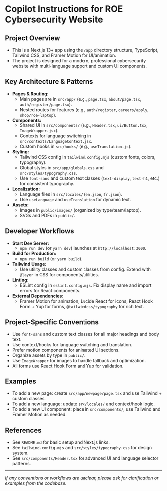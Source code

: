 # Copilot Instructions for ROE Cybersecurity Website

## Project Overview
- This is a Next.js 13+ app using the `/app` directory structure, TypeScript, Tailwind CSS, and Framer Motion for UI/animation.
- The project is designed for a modern, professional cybersecurity website with multi-language support and custom UI components.

## Key Architecture & Patterns
- **Pages & Routing:**
  - Main pages are in `src/app/` (e.g., `page.tsx`, `about/page.tsx`, `auth/register/page.tsx`).
  - Nested routes for features (e.g., `auth/register`, `careers/apply`, `shop/roe-laptop`).
- **Components:**
  - Shared UI in `src/components/` (e.g., `Header.tsx`, `ui/Button.tsx`, `ImageWrapper.jsx`).
  - Contexts for language switching in `src/contexts/LanguageContext.jsx`.
  - Custom hooks in `src/hooks/` (e.g., `useTranslation.js`).
- **Styling:**
  - Tailwind CSS config in `tailwind.config.mjs` (custom fonts, colors, typography).
  - Global styles in `src/app/globals.css` and `src/styles/typography.css`.
  - Use `font-sans` and custom text classes (`text-display`, `text-h1`, etc.) for consistent typography.
- **Localization:**
  - Language files in `src/locales/` (`en.json`, `fr.json`).
  - Use `useLanguage` and `useTranslation` for dynamic text.
- **Assets:**
  - Images in `public/images/` (organized by type/team/laptop).
  - SVGs and PDFs in `public/`.

## Developer Workflows
- **Start Dev Server:**
  - `npm run dev` (or `yarn dev`) launches at `http://localhost:3000`.
- **Build for Production:**
  - `npm run build` (or `yarn build`).
- **Tailwind Usage:**
  - Use utility classes and custom classes from config. Extend with `@layer` in CSS for components/utilities.
- **Linting:**
  - ESLint config in `eslint.config.mjs`. Fix display name and import errors for React components.
- **External Dependencies:**
  - Framer Motion for animation, Lucide React for icons, React Hook Form + Yup for forms, `@tailwindcss/typography` for rich text.

## Project-Specific Conventions
- Use `font-sans` and custom text classes for all major headings and body text.
- Use context/hooks for language switching and translation.
- Prefer motion components for animated UI sections.
- Organize assets by type in `public/`.
- Use `ImageWrapper` for images to handle fallback and optimization.
- All forms use React Hook Form and Yup for validation.

## Examples
- To add a new page: create `src/app/newpage/page.tsx` and use Tailwind + custom classes.
- To add a new language: update `src/locales/` and context/hook logic.
- To add a new UI component: place in `src/components/`, use Tailwind and Framer Motion as needed.

## References
- See `README.md` for basic setup and Next.js links.
- See `tailwind.config.mjs` and `src/styles/typography.css` for design system.
- See `src/components/Header.tsx` for advanced UI and language selector patterns.

---
_If any conventions or workflows are unclear, please ask for clarification or examples from the codebase._
